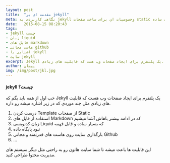 ```yaml
---
layout: post
title:  "مقدمه ای بر jekyll"
meta: نگاهی کاربردی به jekyll وخصوصیات ان برای ساخت صفحات static قدرتمند وسریع به صورت ساده
date:   2015-08-15 08:20:43
tags:
- jekyll چیست
- زبان liquid
- فایل های markdown
- هاست مجانی github
- اشنایی با jekyll
- سایت jekyll
excerpt: Jekyll یک پلتفرم برای ایجاد صفحات وب هست که قابلیت های زیادی...
author: پیمان
img: /img/post/jkl.jpg
---
```

#### jekyll چیست؟
خب اول از همه باید بگم که Jekyll یک پلتفرم برای ایجاد صفحات وب هست که قابلیت های زیادی مثل چند موردی که در زیر اشاره میشه رو داره.

1. درست کردن Template از صفحات Static
2. استفاده از فایل های Markdown که در ادامه بیشتر باهاش آشنا میشیم
3. زبان کدنویسی Liquid که بسیار ساده و قابل فهمه
4. نبود پایگاه داده
5. بارگذاری سایت روی هاست های قدرتمند و مجانی Github 
6. ...

این قابلیت ها باعث میشه تا شما سایت هاتون رو به راحتی مثل دیگر سیستم های مدیریت محتوا طراحی کنید.